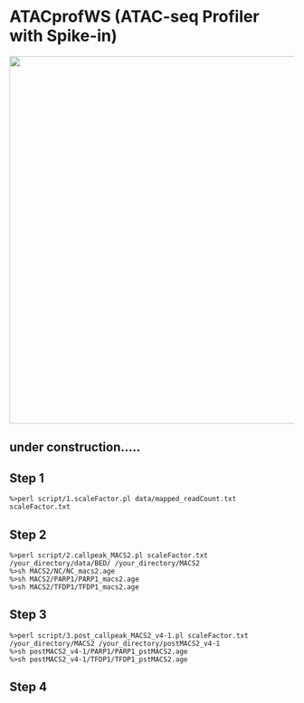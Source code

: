 # ATACprofWS (ATAC-seq Profiler with Spike-in)
<img src="https://github.com/Park-Sung-Joon/ATACprofWS/assets/52985953/b5bc30ec-c30d-4f5a-ab61-b42bee4b2b66" width=650>


## under construction.....

## Step 1
```
%>perl script/1.scaleFactor.pl data/mapped_readCount.txt scaleFactor.txt
```

## Step 2
```
%>perl script/2.callpeak_MACS2.pl scaleFactor.txt /your_directory/data/BED/ /your_directory/MACS2
%>sh MACS2/NC/NC_macs2.age 
%>sh MACS2/PARP1/PARP1_macs2.age 
%>sh MACS2/TFDP1/TFDP1_macs2.age 
```

## Step 3
```
%>perl script/3.post_callpeak_MACS2_v4-1.pl scaleFactor.txt /your_directory/MACS2 /your_directory/postMACS2_v4-1
%>sh postMACS2_v4-1/PARP1/PARP1_pstMACS2.age 
%>sh postMACS2_v4-1/TFDP1/TFDP1_pstMACS2.age
```

## Step 4
